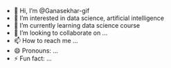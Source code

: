 - 👋 Hi, I’m @Ganasekhar-gif
- 👀 I’m interested in data science, artificial intelligence 
- 🌱 I’m currently learning data science course
- 💞️ I’m looking to collaborate on ...
- 📫 How to reach me ...
- 😄 Pronouns: ...
- ⚡ Fun fact: ...

<!---
Ganasekhar-gif/Ganasekhar-gif is a ✨ special ✨ repository because its `README.md` (this file) appears on your GitHub profile.
You can click the Preview link to take a look at your changes.
--->
